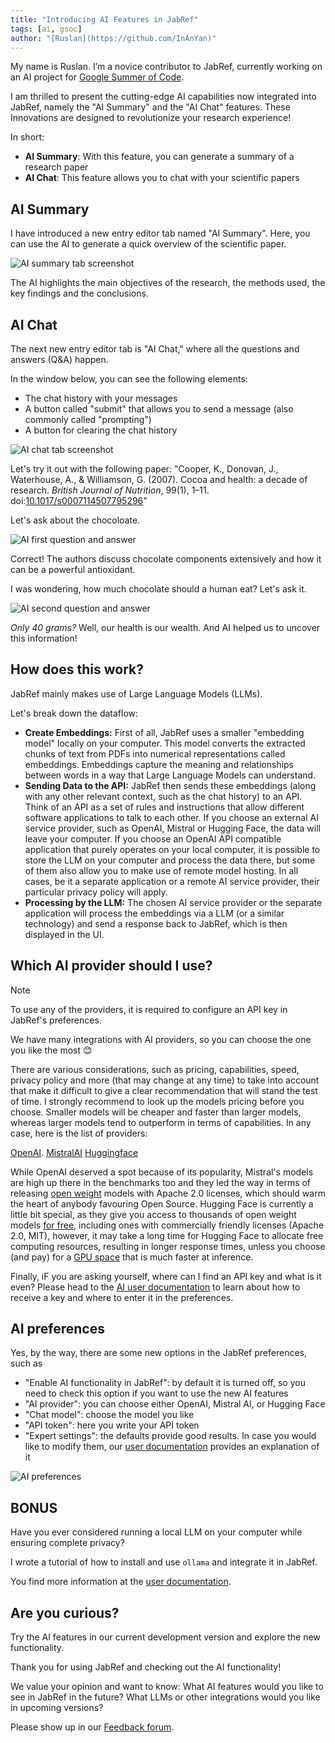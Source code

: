 ```yaml
---
title: "Introducing AI Features in JabRef"
tags: [ai, gsoc]
author: "[Ruslan](https://github.com/InAnYan)"
---
```


My name is Ruslan. I’m a novice contributor to JabRef, currently working on an AI project for [Google Summer of Code](https://summerofcode.withgoogle.com/).

﻿I am thrilled to present the cutting-edge AI capabilities now integrated into JabRef, namely the "AI Summary" and the "AI Chat" features. These Innovations are designed to revolutionize your research experience!

In short:

- **AI Summary**: With this feature, you can generate a summary of a research paper
- **AI Chat**: This feature allows you to chat with your scientific papers

## AI Summary

I have introduced a new entry editor tab named "AI Summary". Here, you can use the AI to generate a quick overview of the scientific paper.

![AI summary tab screenshot](../img/AiSummary.png)

The AI highlights the main objectives of the research, the methods used, the key findings and the conclusions.

## AI Chat

The next new entry editor tab is "AI Chat," where all the questions and answers (Q&A) happen.

In the window below, you can see the following elements:

- The chat history with your messages
- A button called "submit" that allows you to send a message (also commonly called "prompting")
- A button for clearing the chat history

![AI chat tab screenshot](../img/AiChat.png)


Let's try it out with the following paper: "Cooper, K., Donovan, J., Waterhouse, A., & Williamson, G. (2007). Cocoa and health: a decade of research. *British Journal of Nutrition*, 99(1), 1–11. doi:[10.1017/s0007114507795296](https://doi.org/10.1017/s0007114507795296)"

Let's ask about the chocoloate.

![AI first question and answer](../img/AiQuestion1.png)

Correct! The authors discuss chocolate components extensively and how it can be a powerful antioxidant.

I was wondering, how much chocolate should a human eat? Let's ask it.

![AI second question and answer](../img/AiQuestion2.png)

*Only 40 grams?* Well, our health is our wealth. And AI helped us to uncover this information!

## How does this work?

JabRef mainly makes use of Large Language Models (LLMs).

Let's break down the dataflow:

* **Create Embeddings:** First of all, JabRef uses a smaller "embedding model" locally on your computer. This model converts the extracted chunks of text from PDFs into numerical representations called embeddings. Embeddings capture the meaning and relationships between words in a way that Large Language Models can understand.
* **Sending Data to the API:**  JabRef then sends these embeddings (along with any other relevant context, such as the chat history) to an API. Think of an API as a set of rules and instructions that allow different software applications to talk to each other. If you choose an external AI service provider, such as OpenAI, Mistral or Hugging Face, the data will leave your computer. If you choose an OpenAI API compatible application that purely operates on your local computer, it is possible to store the LLM on your computer and process the data there, but some of them also allow you to make use of remote model hosting. In all cases, be it a separate application or a remote AI service provider, their particular privacy policy will apply.
* **Processing by the LLM:** The chosen AI service provider or the separate application will process the embeddings via a LLM (or a similar technology) and send a response back to JabRef, which is then displayed in the UI.

## Which AI provider should I use?

> [!Note]
> To use any of the providers, it is required to configure an API key in JabRef's preferences.

We have many integrations with AI providers, so you can choose the one you like the most 😊 

There are various considerations, such as pricing, capabilities, speed, privacy policy and more (that may change at any time) to take into account that make it difficult to give a clear recommendation that will stand the test of time. I strongly recommend to look up the models pricing before you choose. Smaller models will be cheaper and faster than larger models, whereas larger models tend to outperform in terms of capabilities. In any case, here is the list of providers:

[OpenAI](https://platform.openai.com/docs/models).
[MistralAI](https://docs.mistral.ai/getting-started/models/)
[Huggingface](https://huggingface.co/models?pipeline_tag=text-generation&sort=trending)


While OpenAI deserved a spot because of its popularity, Mistral's models are high up there in the benchmarks too and they led the way in terms of releasing [open weight](https://github.com/Open-Weights/Definition) models with Apache 2.0 licenses, which should warm the heart of anybody favouring Open Source. Hugging Face is currently a little bit special, as they give you access to thousands of open weight models [for free](https://huggingface.co/docs/api-inference/index), including ones with commercially friendly licenses (Apache 2.0, MIT), however, it may take a long time for Hugging Face to allocate free computing resources, resulting in longer response times, unless you choose (and pay) for a [GPU space](https://huggingface.co/docs/hub/spaces-gpus) that is much faster at inference.

Finally, iF you are asking yourself, where can I find an API key and what is it even? Please head to the [AI user documentation](https://docs.jabref.org/ai/ai-providers-and-api-keys) to learn about how to receive a key and where to enter it in the preferences.

## AI preferences

Yes, by the way, there are some new options in the JabRef preferences, such as

- "Enable AI functionality in JabRef": by default it is turned off, so you need to check this option if you want to use the new AI features
- "AI provider": you can choose either OpenAI, Mistral AI, or Hugging Face
- "Chat model": choose the model you like
- "API token": here you write your API token
- "Expert settings": the defaults provide good results. In case you would like to modify them, our [user documentation](https://docs.jabref.org/ai) provides an explanation of it

![AI preferences](../img/AiPreferences.png)

## BONUS

Have you ever considered running a local LLM on your computer while ensuring complete privacy?

I wrote a tutorial of how to install and use `ollama` and integrate it in JabRef.

You find more information at the [user documentation](https://docs.jabref.org/ai/local-llm).

## Are you curious?

Try the AI features in our current development version and explore the new functionality.

Thank you for using JabRef and checking out the AI functionality!

We value your opinion and want to know: What AI features would you like to see in JabRef in the future? What LLMs or other integrations would you like in upcoming versions?

Please show up in our [Feedback forum](https://discourse.jabref.org/c/feedback/3).
